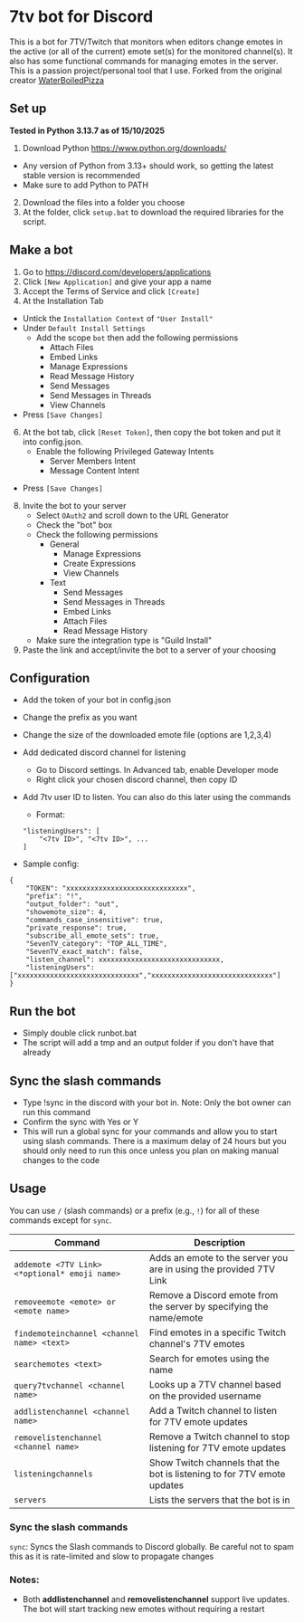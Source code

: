 # 7tv bot for Discord
This is a bot for 7TV/Twitch that monitors when editors change emotes in the active (or all of the current) emote set(s) for the monitored channel(s). It also has some functional commands for managing emotes in the server.\
This is a passion project/personal tool that I use. Forked from the original creator [WaterBoiledPizza](https://github.com/WaterBoiledPizza/7tv-bot-for-Discord) 

## Set up
**Tested in Python 3.13.7 as of 15/10/2025**
1) Download Python https://www.python.org/downloads/
- Any version of Python from 3.13+ should work, so getting the latest stable version is recommended
- Make sure to add Python to PATH
2) Download the files into a folder you choose
3) At the folder, click `setup.bat` to download the required libraries for the script.

## Make a bot
1) Go to https://discord.com/developers/applications
2) Click `[New Application]` and give your app a name
3) Accept the Terms of Service and click `[Create]`
4) At the Installation Tab
- Untick the `Installation Context` of `"User Install"`
- Under `Default Install Settings`
   - Add the scope `bot` then add the following permissions
        - Attach Files
        - Embed Links
        - Manage Expressions
        - Read Message History
        - Send Messages
        - Send Messages in Threads
        - View Channels
- Press `[Save Changes]`
6) At the bot tab, click `[Reset Token]`, then copy the bot token and put it into config.json.
    - Enable the following Privileged Gateway Intents
    	- Server Members Intent
    	- Message Content Intent
 - Press `[Save Changes]`
8) Invite the bot to your server
    - Select `OAuth2` and scroll down to the URL Generator
    - Check the "bot" box
    - Check the following permissions
        - General    
            - Manage Expressions
            - Create Expressions
            - View Channels
        - Text
    		- Send Messages
    		- Send Messages in Threads
    		- Embed Links
    		- Attach Files
    		- Read Message History
    - Make sure the integration type is "Guild Install"
9) Paste the link and accept/invite the bot to a server of your choosing

## Configuration
- Add the token of your bot in config.json
- Change the prefix as you want
- Change the size of the downloaded emote file (options are 1,2,3,4)
- Add dedicated discord channel for listening
    - Go to Discord settings. In Advanced tab, enable Developer mode
    - Right click your chosen discord channel, then copy ID
- Add 7tv user ID to listen. You can also do this later using the commands
    - Format:
    ```
    "listeningUsers": [
        "<7tv ID>", "<7tv ID>", ...
    ]
    ```

- Sample config:
```
{
    "TOKEN": "xxxxxxxxxxxxxxxxxxxxxxxxxxxxxx",
    "prefix": "!",
    "output_folder": "out",
    "showemote_size": 4,
    "commands_case_insensitive": true,
    "private_response": true,
    "subscribe_all_emote_sets": true,
    "SevenTV_category": "TOP_ALL_TIME",
    "SevenTV_exact_match": false,
    "listen_channel": xxxxxxxxxxxxxxxxxxxxxxxxxxxxxx,
    "listeningUsers": ["xxxxxxxxxxxxxxxxxxxxxxxxxxxxxx","xxxxxxxxxxxxxxxxxxxxxxxxxxxxxx"]
}
```


## Run the bot
- Simply double click runbot.bat
- The script will add a tmp and an output folder if you don't have that already

## Sync the slash commands
- Type !sync in the discord with your bot in. Note: Only the bot owner can run this command
- Confirm the sync with Yes or Y
- This will run a global sync for your commands and allow you to start using slash commands. There is a maximum delay of 24 hours but you should only need to run this once unless you plan on making manual changes to the code

## Usage
You can use `/` (slash commands) or a prefix (e.g., `!`) for all of these commands except for `sync`. 

| Command                 | Description
|-------------------------|------------------------|
| `addemote <7TV Link> <*optional* emoji name>`    | Adds an emote to the server you are in using the provided 7TV Link     
| `removeemote <emote> or <emote name> `           | Remove a Discord emote from the server by specifying the name/emote                               
| `findemoteinchannel <channel name> <text>`       | Find emotes in a specific Twitch channel's 7TV emotes                          
| `searchemotes <text>`                            | Search for emotes using the name                                                                  
| `query7tvchannel <channel name>`                 | Looks up a 7TV channel based on the provided username                                 
| `addlistenchannel <channel name>`                | Add a Twitch channel to listen for 7TV emote updates                                         
| `removelistenchannel <channel name>`             | Remove a Twitch channel to stop listening for 7TV emote updates                          
| `listeningchannels`                              | Show Twitch channels that the bot is listening to for 7TV emote updates
| `servers`                                        | Lists the servers that the bot is in

### Sync the slash commands
`sync`: Syncs the Slash commands to Discord globally. Be careful not to spam this as it is rate-limited and slow to propagate changes


### Notes:

- Both **addlistenchannel** and **removelistenchannel** support live updates. The bot will start tracking new emotes without requiring a restart
